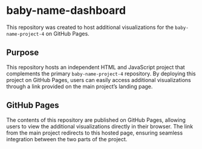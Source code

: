 # baby-name-dashboard

This repository was created to host additional visualizations for the `baby-name-project-4` on GitHub Pages. 

## Purpose

This repository hosts an independent HTML and JavaScript project that complements the primary `baby-name-project-4` repository. By deploying this project on GitHub Pages, users can easily access additional visualizations through a link provided on the main project’s landing page.

## GitHub Pages

The contents of this repository are published on GitHub Pages, allowing users to view the additional visualizations directly in their browser. The link from the main project redirects to this hosted page, ensuring seamless integration between the two parts of the project.
